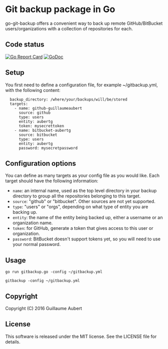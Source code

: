 Git backup package in Go
========================

go-git-backup offers a convenient way to back up remote GitHub/BitBucket
users/organizations with a collection of repositories for each.


Code status
-----------

[![Go Report Card](https://goreportcard.com/badge/github.com/guillaumeaubert/go-git-backup)](https://goreportcard.com/report/github.com/guillaumeaubert/go-git-backup)
[![GoDoc](https://godoc.org/github.com/guillaumeaubert/go-git-backup?status.svg)](https://godoc.org/github.com/guillaumeaubert/go-git-backup)


Setup
-----

You first need to define a configuration file, for example ~/gitbackup.yml,
with the following content:

```
  backup_directory: /where/your/backups/will/be/stored
  targets:
    - name: github-guillaumeaubert
      source: github
      type: users
      entity: aubertg
      token: mysecrettoken
    - name: bitbucket-aubertg
      source: bitbucket
      type: users
      entity: aubertg
      password: mysecretpassword
```


Configuration options
---------------------

You can define as many targets as your config file as you would like. Each
target should have the following information:

* `name`: an internal name, used as the top level directory in your backup
  directory to group all the repositories belonging to this target.
* `source`: "github" or "bitbucket". Other sources are not yet supported.
* `type`: "users" or "orgs", depending on what type of entity you are backing
  up.
* `entity`: the name of the entity being backed up, either a username or an
  organization name.
* `token`: for GitHub, generate a token that gives access to this user or
  organization.
* `password`: BitBucket doesn't support tokens yet, so you will need to use
  your normal password.


Usage
-----

```
go run gitbackup.go -config ~/gitbackup.yml

gitbackup -config ~/gitbackup.yml
```


Copyright
---------

Copyright (C) 2016 Guillaume Aubert


License
-------

This software is released under the MIT license. See the LICENSE file for
details.
